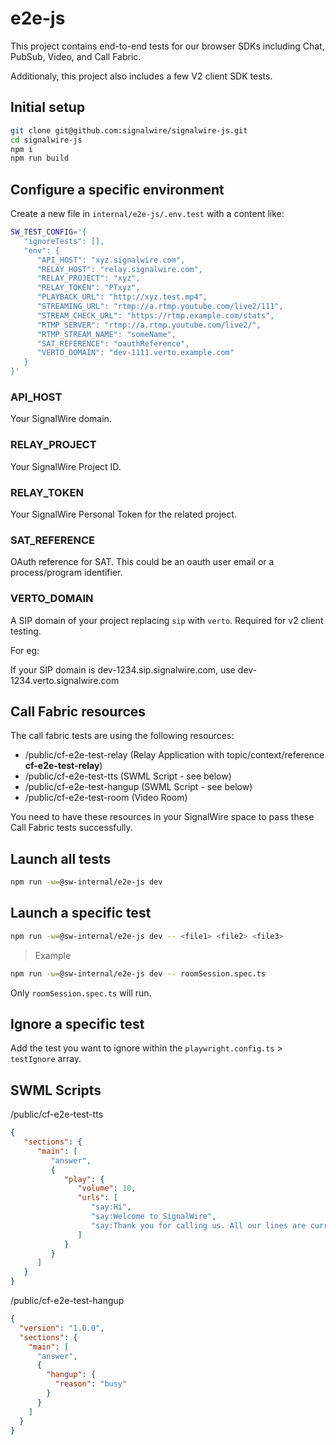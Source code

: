 # e2e-js

This project contains end-to-end tests for our browser SDKs including Chat, PubSub, Video, and Call Fabric.

Additionaly, this project also includes a few V2 client SDK tests.

## Initial setup

```bash
git clone git@github.com:signalwire/signalwire-js.git
cd signalwire-js
npm i
npm run build
```

## Configure a specific environment

Create a new file in `internal/e2e-js/.env.test` with a content like:

```bash
SW_TEST_CONFIG='{
   "ignoreTests": [],
   "env": {
      "API_HOST": "xyz.signalwire.com",
      "RELAY_HOST": "relay.signalwire.com",
      "RELAY_PROJECT": "xyz",
      "RELAY_TOKEN": "PTxyz",
      "PLAYBACK_URL": "http://xyz.test.mp4",
      "STREAMING_URL": "rtmp://a.rtmp.youtube.com/live2/111",
      "STREAM_CHECK_URL": "https://rtmp.example.com/stats",
      "RTMP_SERVER": "rtmp://a.rtmp.youtube.com/live2/",
      "RTMP_STREAM_NAME": "someName",
      "SAT_REFERENCE": "oauthReference",
      "VERTO_DOMAIN": "dev-1111.verto.example.com"
   }
}'
```

### API_HOST

Your SignalWire domain.

### RELAY_PROJECT

Your SignalWire Project ID.

### RELAY_TOKEN

Your SignalWire Personal Token for the related project.

### SAT_REFERENCE

OAuth reference for SAT. This could be an oauth user email or a process/program identifier.

### VERTO_DOMAIN

A SIP domain of your project replacing `sip` with `verto`. Required for v2 client testing.

For eg:

If your SIP domain is dev-1234.sip.signalwire.com, use dev-1234.verto.signalwire.com

## Call Fabric resources

The call fabric tests are using the following resources:

- /public/cf-e2e-test-relay (Relay Application with topic/context/reference **cf-e2e-test-relay**)
- /public/cf-e2e-test-tts (SWML Script - see below)
- /public/cf-e2e-test-hangup (SWML Script - see below)
- /public/cf-e2e-test-room (Video Room)

You need to have these resources in your SignalWire space to pass these Call Fabric tests successfully.

## Launch all tests

```bash
npm run -w=@sw-internal/e2e-js dev
```

## Launch a specific test

```bash
npm run -w=@sw-internal/e2e-js dev -- <file1> <file2> <file3>
```

> Example

```bash
npm run -w=@sw-internal/e2e-js dev -- roomSession.spec.ts
```

Only `roomSession.spec.ts` will run.

## Ignore a specific test

Add the test you want to ignore within the `playwright.config.ts` > `testIgnore` array.

## SWML Scripts

/public/cf-e2e-test-tts

```json
{
   "sections": {
      "main": [
         "answer",
         {
            "play": {
               "volume": 10,
               "urls": [
                  "say:Hi",
                  "say:Welcome to SignalWire",
                  "say:Thank you for calling us. All our lines are currently busy, but your call is important to us. Please hang up, and we'll return your call as soon as our representative is available."
               ]
            }
         }
      ]
   }
}
```

/public/cf-e2e-test-hangup

```json
{
  "version": "1.0.0",
  "sections": {
    "main": [
      "answer",
      {
        "hangup": {
          "reason": "busy"
        }
      }
    ]
  }
}

```
